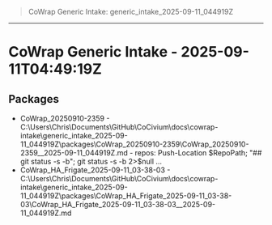 ﻿> CoWrap Generic Intake: generic_intake_2025-09-11_044919Z
---
# CoWrap Generic Intake - 2025-09-11T04:49:19Z

## Packages
- CoWrap_20250910-2359 - C:\Users\Chris\Documents\GitHub\CoCivium\docs\cowrap-intake\generic_intake_2025-09-11_044919Z\packages\CoWrap_20250910-2359\CoWrap_20250910-2359__2025-09-11_044919Z.md - repos:     Push-Location $RepoPath;     "## git status -s -b";     git status -s -b 2>$null ...
- CoWrap_HA_Frigate_2025-09-11_03-38-03 - C:\Users\Chris\Documents\GitHub\CoCivium\docs\cowrap-intake\generic_intake_2025-09-11_044919Z\packages\CoWrap_HA_Frigate_2025-09-11_03-38-03\CoWrap_HA_Frigate_2025-09-11_03-38-03__2025-09-11_044919Z.md
